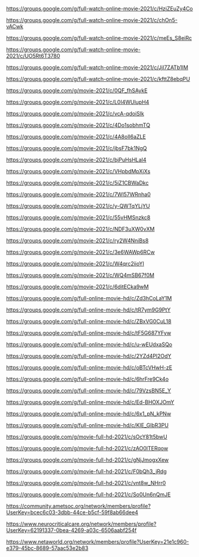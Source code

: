 <p><a href="https://groups.google.com/g/full-watch-online-movie-2021/c/HzjZEuZy4Co">https://groups.google.com/g/full-watch-online-movie-2021/c/HzjZEuZy4Co</a></p>
<p><a href="https://groups.google.com/g/full-watch-online-movie-2021/c/chOn5-vACwk">https://groups.google.com/g/full-watch-online-movie-2021/c/chOn5-vACwk</a></p>
<p><a href="https://groups.google.com/g/full-watch-online-movie-2021/c/meEs_S8eiRc">https://groups.google.com/g/full-watch-online-movie-2021/c/meEs_S8eiRc</a></p>
<p><a href="https://groups.google.com/g/full-watch-online-movie-2021/c/UO5Rt6T3780">https://groups.google.com/g/full-watch-online-movie-2021/c/UO5Rt6T3780</a></p>
<p><a href="https://groups.google.com/g/full-watch-online-movie-2021/c/JjI7ZATb1IM">https://groups.google.com/g/full-watch-online-movie-2021/c/JjI7ZATb1IM</a></p>
<p><a href="https://groups.google.com/g/full-watch-online-movie-2021/c/kfttZ8ebqPU">https://groups.google.com/g/full-watch-online-movie-2021/c/kfttZ8ebqPU</a></p>
<p><a href="https://groups.google.com/g/movie-2021/c/0QF_fhSAykE">https://groups.google.com/g/movie-2021/c/0QF_fhSAykE</a></p>
<p><a href="https://groups.google.com/g/movie-2021/c/L0I4WUlupH4">https://groups.google.com/g/movie-2021/c/L0I4WUlupH4</a></p>
<p><a href="https://groups.google.com/g/movie-2021/c/vcA-qdoiSlk">https://groups.google.com/g/movie-2021/c/vcA-qdoiSlk</a></p>
<p><a href="https://groups.google.com/g/movie-2021/c/4Do1sobhmTQ">https://groups.google.com/g/movie-2021/c/4Do1sobhmTQ</a></p>
<p><a href="https://groups.google.com/g/movie-2021/c/4A8olI6aZLE">https://groups.google.com/g/movie-2021/c/4A8olI6aZLE</a></p>
<p><a href="https://groups.google.com/g/movie-2021/c/jbsF7bk1NgQ">https://groups.google.com/g/movie-2021/c/jbsF7bk1NgQ</a></p>
<p><a href="https://groups.google.com/g/movie-2021/c/bjPuHsHLaI4">https://groups.google.com/g/movie-2021/c/bjPuHsHLaI4</a></p>
<p><a href="https://groups.google.com/g/movie-2021/c/VHpbdMpXjXs">https://groups.google.com/g/movie-2021/c/VHpbdMpXjXs</a></p>
<p><a href="https://groups.google.com/g/movie-2021/c/5iZ1CBWaDkc">https://groups.google.com/g/movie-2021/c/5iZ1CBWaDkc</a></p>
<p><a href="https://groups.google.com/g/movie-2021/c/7Wl57WRnha0">https://groups.google.com/g/movie-2021/c/7Wl57WRnha0</a></p>
<p><a href="https://groups.google.com/g/movie-2021/c/y-QWTqYLjYU">https://groups.google.com/g/movie-2021/c/y-QWTqYLjYU</a></p>
<p><a href="https://groups.google.com/g/movie-2021/c/55vHMSnzkc8">https://groups.google.com/g/movie-2021/c/55vHMSnzkc8</a></p>
<p><a href="https://groups.google.com/g/movie-2021/c/NDF3uXW0vXM">https://groups.google.com/g/movie-2021/c/NDF3uXW0vXM</a></p>
<p><a href="https://groups.google.com/g/movie-2021/c/ry2W4NniBs8">https://groups.google.com/g/movie-2021/c/ry2W4NniBs8</a></p>
<p><a href="https://groups.google.com/g/movie-2021/c/3e6WAWp6RCw">https://groups.google.com/g/movie-2021/c/3e6WAWp6RCw</a></p>
<p><a href="https://groups.google.com/g/movie-2021/c/W4qrc2iioYI">https://groups.google.com/g/movie-2021/c/W4qrc2iioYI</a></p>
<p><a href="https://groups.google.com/g/movie-2021/c/WQ4mSB67f0M">https://groups.google.com/g/movie-2021/c/WQ4mSB67f0M</a></p>
<p><a href="https://groups.google.com/g/movie-2021/c/6ditECka9wM">https://groups.google.com/g/movie-2021/c/6ditECka9wM</a></p>
<p><a href="https://groups.google.com/g/full-online-movie-hd/c/Zd3hCoLaY1M">https://groups.google.com/g/full-online-movie-hd/c/Zd3hCoLaY1M</a></p>
<p><a href="https://groups.google.com/g/full-online-movie-hd/c/tR7ym9G9PtY">https://groups.google.com/g/full-online-movie-hd/c/tR7ym9G9PtY</a></p>
<p><a href="https://groups.google.com/g/full-online-movie-hd/c/ZBxVG0CuL18">https://groups.google.com/g/full-online-movie-hd/c/ZBxVG0CuL18</a></p>
<p><a href="https://groups.google.com/g/full-online-movie-hd/c/tF5G687YFyw">https://groups.google.com/g/full-online-movie-hd/c/tF5G687YFyw</a></p>
<p><a href="https://groups.google.com/g/full-online-movie-hd/c/u-wEUdxaSQo">https://groups.google.com/g/full-online-movie-hd/c/u-wEUdxaSQo</a></p>
<p><a href="https://groups.google.com/g/full-online-movie-hd/c/2YZd4Pl2OdY">https://groups.google.com/g/full-online-movie-hd/c/2YZd4Pl2OdY</a></p>
<p><a href="https://groups.google.com/g/full-online-movie-hd/c/oBTcVHwH-zE">https://groups.google.com/g/full-online-movie-hd/c/oBTcVHwH-zE</a></p>
<p><a href="https://groups.google.com/g/full-online-movie-hd/c/6hrFre9Ck4o">https://groups.google.com/g/full-online-movie-hd/c/6hrFre9Ck4o</a></p>
<p><a href="https://groups.google.com/g/full-online-movie-hd/c/79VzsBN5E_Y">https://groups.google.com/g/full-online-movie-hd/c/79VzsBN5E_Y</a></p>
<p><a href="https://groups.google.com/g/full-online-movie-hd/c/Ed-BHOXJOmY">https://groups.google.com/g/full-online-movie-hd/c/Ed-BHOXJOmY</a></p>
<p><a href="https://groups.google.com/g/full-online-movie-hd/c/6x1_pN_kPNw">https://groups.google.com/g/full-online-movie-hd/c/6x1_pN_kPNw</a></p>
<p><a href="https://groups.google.com/g/full-online-movie-hd/c/KIE_GlbR3PU">https://groups.google.com/g/full-online-movie-hd/c/KIE_GlbR3PU</a></p>
<p><a href="https://groups.google.com/g/movie-full-hd-2021/c/sOcY81t5bwU">https://groups.google.com/g/movie-full-hd-2021/c/sOcY81t5bwU</a></p>
<p><a href="https://groups.google.com/g/movie-full-hd-2021/c/zAO0lTERqow">https://groups.google.com/g/movie-full-hd-2021/c/zAO0lTERqow</a></p>
<p><a href="https://groups.google.com/g/movie-full-hd-2021/c/gNjJmogxXew">https://groups.google.com/g/movie-full-hd-2021/c/gNjJmogxXew</a></p>
<p><a href="https://groups.google.com/g/movie-full-hd-2021/c/F0bQh3_jRdg">https://groups.google.com/g/movie-full-hd-2021/c/F0bQh3_jRdg</a></p>
<p><a href="https://groups.google.com/g/movie-full-hd-2021/c/vnt8w_NHrr0">https://groups.google.com/g/movie-full-hd-2021/c/vnt8w_NHrr0</a></p>
<p><a href="https://groups.google.com/g/movie-full-hd-2021/c/So0Un6nQmJE">https://groups.google.com/g/movie-full-hd-2021/c/So0Un6nQmJE</a></p>
<p><a href="https://community.ametsoc.org/network/members/profile?UserKey=bcec6c03-3dbb-44ce-b5cf-59f8ab66dee4">https://community.ametsoc.org/network/members/profile?UserKey=bcec6c03-3dbb-44ce-b5cf-59f8ab66dee4</a></p>
<p><a href="https://www.neurocriticalcare.org/network/members/profile?UserKey=62191337-0bea-4269-a03c-6506aabf254f">https://www.neurocriticalcare.org/network/members/profile?UserKey=62191337-0bea-4269-a03c-6506aabf254f</a></p>
<p><a href="https://www.netaworld.org/network/members/profile?UserKey=21e1c960-e379-45bc-8689-57aac53e2b83">https://www.netaworld.org/network/members/profile?UserKey=21e1c960-e379-45bc-8689-57aac53e2b83</a></p>
